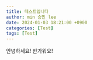```yaml
---
title: 테스트입니다
author: min 승민 lee
date: 2024-01-03 18:21:00 +0900
categories: [Test]
tags: [Test]
---
```


안녕하세요! 반가워요!